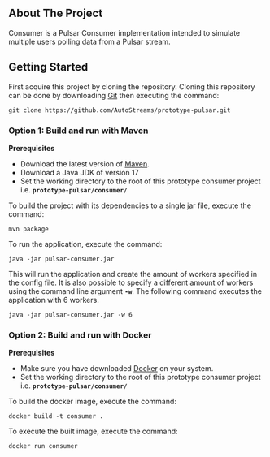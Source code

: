 ## About The Project
Consumer is a Pulsar Consumer implementation intended to simulate multiple users polling data from a Pulsar stream.
## Getting Started
First acquire this project by cloning the repository. Cloning this repository can be done by downloading [Git](https://git-scm.com/) then executing the command:
```
git clone https://github.com/AutoStreams/prototype-pulsar.git
```
### Option 1: Build and run with Maven
**Prerequisites**
* Download the latest version of [Maven](https://maven.apache.org/).
* Download a Java JDK of version 17
* Set the working directory to the root of this prototype consumer project i.e. **`prototype-pulsar/consumer/`**

To build the project with its dependencies to a single jar file, execute the command:
```
mvn package
```
To run the application, execute the command:
```
java -jar pulsar-consumer.jar
```
This will run the application and create the amount of workers specified in the config file.
It is also possible to specify a different amount of workers using the command line argument **`-w`**. The following
command executes the application with 6 workers.
```
java -jar pulsar-consumer.jar -w 6
```
### Option 2: Build and run with Docker
**Prerequisites**
* Make sure you have downloaded [Docker](https://www.docker.com/) on your system.
* Set the working directory to the root of this prototype consumer project i.e. **`prototype-pulsar/consumer/`**

To build the docker image, execute the command:
```
docker build -t consumer .
```

To execute the built image, execute the command:
```
docker run consumer 
```